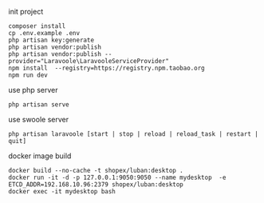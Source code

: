 
init project 
```
composer install
cp .env.example .env
php artisan key:generate
php artisan vendor:publish
php artisan vendor:publish --provider="Laravoole\LaravooleServiceProvider"
npm install  --registry=https://registry.npm.taobao.org
npm run dev

```

use php server
```
php artisan serve
```

use swoole server

```
php artisan laravoole [start | stop | reload | reload_task | restart | quit]
```

docker image build

```
docker build --no-cache -t shopex/luban:desktop .
docker run -it -d -p 127.0.0.1:9050:9050 --name mydesktop  -e ETCD_ADDR=192.168.10.96:2379 shopex/luban:desktop
docker exec -it mydesktop bash

```
